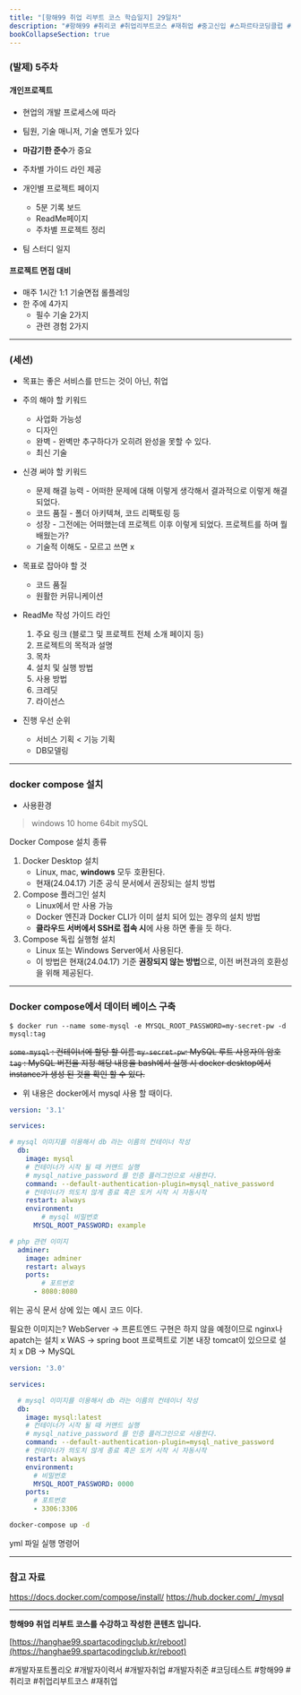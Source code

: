 ```yaml
---
title: "[항해99 취업 리부트 코스 학습일지] 29일차"
description: "#항해99 #취리코 #취업리부트코스 #재취업 #중고신입 #스파르타코딩클럽 #개발자포트폴리오 #개발자이력서 #개발자취업 #개발자취준 #코딩테스트"
bookCollapseSection: true
---
```

### (발제) 5주차
#### 개인프로젝트
- 현업의 개발 프로세스에 따라
- 팀원, 기술 매니저, 기술 멘토가 있다
- **마감기한 준수**가 중요
- 주차별 가이드 라인 제공

- 개인별 프로젝트 페이지
	- 5분 기록 보드
	- ReadMe페이지
	- 주차별  프로젝트 정리

- 팀 스터디 일지

#### 프로젝트 면접 대비
- 매주 1시간 1:1 기술면접 롤플레잉
- 한 주에 4가지
	- 필수 기술 2가지
	- 관련 경험 2가지

---
### (세션) 
- 목표는 좋은 서비스를 만드는 것이 아닌, 취업
- 주의 해야 할 키워드
	- 사업화 가능성
	- 디자인
	- 완벽 - 완벽만 추구하다가 오히려 완성을 못할 수 있다.
	- 최신 기술
- 신경 써야 할 키워드
	- 문제 해결 능력 - 어떠한 문제에 대해 이렇게 생각해서 결과적으로 이렇게 해결되었다.
	- 코드 품질 - 폴더 아키텍쳐, 코드 리팩토링 등
	- 성장 - 그전에는 어떠했는데 프로젝트 이후 이렇게 되었다. 프로젝트를 하며 뭘 배웠는가?
	- 기술적 이해도 - 모르고 쓰면 x

- 목표로 잡아야 할 것
	- 코드 품질
	- 원활한 커뮤니케이션

- ReadMe 작성 가이드 라인
	1. 주요 링크 (블로그 및 프로젝트 전체 소개 페이지 등)
	2. 프로젝트의 목적과 설명
	3. 목차
	4. 설치 및 실행 방법
	5. 사용 방법
	6. 크레딧
	7. 라이선스

- 진행 우선 순위
	- 서비스 기획 < 기능 기획
	- DB모델링


---
### docker compose 설치
- 사용환경
> windows 10 home 64bit
> mySQL

Docker Compose 설치 종류
1. Docker Desktop 설치
	- Linux, mac, **windows** 모두 호환된다.
	- 현재(24.04.17) 기준 공식 문서에서 권장되는 설치 방법
2. Compose 플러그인 설치
	- Linux에서 만 사용 가능
	- Docker 엔진과 Docker CLI가 이미 설치 되어 있는 경우의 설치 방법
	- **클라우드 서버에서 SSH로 접속 시**에 사용 하면 좋을 듯 하다.
3. Compose 독립 실행형 설치
	- Linux 또는 Windows Server에서 사용된다.
	- 이 방법은 현재(24.04.17) 기준 **권장되지 않는 방법**으로, 이전 버전과의 호환성을 위해 제공된다.

---
### Docker compose에서 데이터 베이스 구축

```console
$ docker run --name some-mysql -e MYSQL_ROOT_PASSWORD=my-secret-pw -d mysql:tag
```
~~`some-mysql` : 컨테이너에 할당 할 이름
`my-secret-pw`: MySQL 루트 사용자의 암호
`tag` : MySQL 버전을 지정
해당 내용을 bash에서 실행 시 docker desktop에서 instance가 생성 된 것을 확인 할 수 있다.~~
- 위 내용은 docker에서 mysql 사용 할 때이다.

```yaml
version: '3.1'

services:

# mysql 이미지를 이용해서 db 라는 이름의 컨테이너 작성
  db:
    image: mysql
    # 컨테이너가 시작 될 때 커맨드 실행  
	# mysql_native_password 를 인증 플러그인으로 사용한다.
    command: --default-authentication-plugin=mysql_native_password
    # 컨테이너가 의도치 않게 종료 혹은 도커 시작 시 자동시작
    restart: always
    environment:
	    # mysql 비밀번호
      MYSQL_ROOT_PASSWORD: example

# php 관련 이미지
  adminer:
    image: adminer
    restart: always
    ports:
	    # 포트번호
      - 8080:8080
```
위는 공식 문서 상에 있는 예시 코드 이다.


필요한 이미지는?
WebServer -> 프론트엔드 구현은 하지 않을 예정이므로 nginx나 apatch는 설치 x
WAS -> spring boot 프로젝트로 기본 내장 tomcat이 있으므로 설치 x
DB -> MySQL

```yaml
version: '3.0'

services:

  # mysql 이미지를 이용해서 db 라는 이름의 컨테이너 작성
  db:
    image: mysql:latest
    # 컨테이너가 시작 될 때 커맨드 실행
    # mysql_native_password 를 인증 플러그인으로 사용한다.
    command: --default-authentication-plugin=mysql_native_password
    # 컨테이너가 의도치 않게 종료 혹은 도커 시작 시 자동시작
    restart: always
    environment:
      # 비밀번호
      MYSQL_ROOT_PASSWORD: 0000
    ports:
      # 포트번호
      - 3306:3306
```

``` bash
docker-compose up -d
```
yml 파일 실행 명령어


---
### 참고 자료
https://docs.docker.com/compose/install/
https://hub.docker.com/_/mysql

---
**항해99 취업 리부트 코스를 수강하고 작성한 콘텐츠 입니다.**

[https://hanghae99.spartacodingclub.kr/reboot](https://hanghae99.spartacodingclub.kr/reboot)

#개발자포트폴리오 #개발자이력서 #개발자취업 #개발자취준 #코딩테스트 #항해99 #취리코 #취업리부트코스 #재취업

